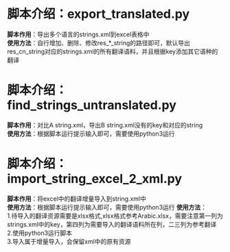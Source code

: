 # 脚本介绍：export_translated.py
**脚本作用**：导出多个语言的strings.xml到excel表格中  
**使用方法**：自行增加、删除、修改res_*_string的路径即可，默认导出res_cn_string对应的strings.xml的所有翻译语料，并且根据key添加其它语种的翻译

# 脚本介绍：find_strings_untranslated.py
**脚本作用**：对比A string.xml，导出B string.xml没有的key和对应的string  
**使用方法**：根据脚本运行提示输入即可，需要使用python3运行

# 脚本介绍：import_string_excel_2_xml.py
**脚本作用**：将excel中的翻译增量导入到string.xml中  
**使用方法**：根据脚本运行提示输入即可，需要使用python3运行
**使用方法**：  
1.待导入的翻译资源需要是xlsx格式,xlsx格式参考Arabic.xlsx，需要注意第一列为strings.xml中的key，第四列为需要导入的翻译语料所在列，二三列为参考翻译  
2.使用python3运行脚本  
3.导入属于增量导入，会保留xml中的原有资源  
